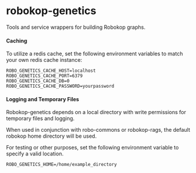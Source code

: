 # robokop-genetics
Tools and service wrappers for building Robokop graphs.

#### Caching
To utilize a redis cache, set the following environment variables to match your own redis cache instance:
```
ROBO_GENETICS_CACHE_HOST=localhost
ROBO_GENETICS_CACHE_PORT=6379
ROBO_GENETICS_CACHE_DB=0
ROBO_GENETICS_CACHE_PASSWORD=yourpassword
```

#### Logging and Temporary Files
Robokop-genetics depends on a local directory with write permissions for temporary files and logging.

When used in conjunction with robo-commons or robokop-rags, the default robokop home directory will be used. 

For testing or other purposes, set the following environment variable to specify a valid location.
```
ROBO_GENETICS_HOME=/home/example_directory
```
